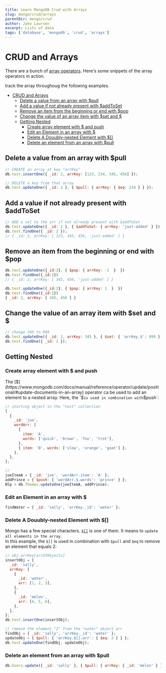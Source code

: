 ```yaml
---
title: Learn MongoDB Crud with Arrays
slug: mongo/crud/arrays
parentDir: mongo/crud
author: Jake Laursen
excerpt: Lists of data
tags: ['database', 'mongodb', 'crud', 'arrays']
---
```


# CRUD and Arrays

There are a bunch of [array operators](https://www.mongodb.com/docs/manual/reference/operator/update-array/). Here's some snippets of the array operators in action.

track the array throughoug the following examples.

- [CRUD and Arrays](#crud-and-arrays)
  - [Delete a value from an array with $pull](#delete-a-value-from-an-array-with-pull)
  - [Add a value if not already present with $addToSet](#add-a-value-if-not-already-present-with-addtoset)
  - [Remove an item from the beginning or end with $pop](#remove-an-item-from-the-beginning-or-end-with-pop)
  - [Change the value of an array item with $set and $](#change-the-value-of-an-array-item-with-set-and-)
  - [Getting Nested](#getting-nested)
    - [Create array element with $ and push](#create-array-element-with--and-push)
    - [Edit an Element in an array with $](#edit-an-element-in-an-array-with-)
    - [Delete A Douubly-nested Element with $\[\]](#delete-a-douubly-nested-element-with-)
    - [Delete an element from an array with $pull](#delete-an-element-from-an-array-with-pull)

## Delete a value from an array with $pull

```js
// CREATE an array at key "arrKey"
db.test.insertOne({ _id: 2, arrKey: [123, 234, 345, 456] });

// DELETE a key from that array
db.test.updateOne({ _id: 2 }, { $pull: { arrKey: { $eq: 234 } } });
```

## Add a value if not already present with $addToSet

```js
// ADD a val to the arr if not already present with $addToSet
db.test.updateOne({ _id: 2 }, { $addToSet: { arrKey: 'just-added' } });
db.test.findOne({ _id: 2 });
// { _id: 2, arrKey: [ 123, 345, 456, 'just-added' ] }
```

## Remove an item from the beginning or end with $pop

```js
db.test.updateOne({_id:2}, { $pop: { arrKey: -1  }  })
db.test.findOne({_id:2})
// { _id: 2, arrKey: [ 345, 456, 'just-added' ] }

db.test.updateOne({_id:2}, { $pop: { arrKey: 1  }  })
db.test.findOne({_id:2})
{ _id: 2, arrKey: [ 345, 456 ] }
```

## Change the value of an array item with $set and $

```js
// change 345 to 999
db.test.updateOne({ _id: 2, arrKey: 345 }, { $set: { 'arrKey.$': 999 } });
db.test.findOne({ _id: 2 });
```

## Getting Nested

### Create array element with $ and push

The [$](https://www.mongodb.com/docs/manual/reference/operator/update/positional/#update-documents-in-an-array) operator ca be used to add an element to a nested array. Here, the `$` is used in combination with `$push`:

```js
// starting object in the "test" collection
[
  {
    _id: 'joe',
    wordArr: [
      {
        item: 'A',
        words: ['quick', 'brown', 'fox', 'trot'],
      },
      { item: 'B', words: ['slow', 'orange', 'goat'] },
    ],
  },
];

//
joeItemA = { _id: 'joe', 'wordArr.item': 'A' };
addPrince = { $push: { 'wordArr.$.words': 'prince' } };
Nlp > db.Themes.updateOne(joeItemA, addPrince);
```

### Edit an Element in an array with $

```js
findWater = { _id: 'sally', 'arrKey._id': 'water' };
```

### Delete A Douubly-nested Element with $[]

Mongo has a few special characters.
[`$[]`](https://www.mongodb.com/docs/manual/reference/operator/update/positional-all/#---) is one of them. It means to `update all elements in the array`.  
In this example, the `$[]` is used in combination with `$pull` and `$eq` to remove an element that equals 2:

```js
// obj.arrKey[arrOfObjects]
insertObj = {
  _id: 'sally',
  arrKey: [
    {
      _id: 'water',
      arr: [1, 2, 3],
    },
    {
      _id: 'melon',
      arr: [4, 5, 6],
    },
  ],
};
db.test.insertOne(insertObj);

// remove the element "2" from the "water" object arr
findObj = { _id: 'sally', 'arrKey._id': 'water' };
updateObj = { $pull: { 'arrKey.$[].arr': { $eq: 2 } } };
db.test.updateOne(findObj, updateObj);
```

### Delete an element from an array with $pull

```js
db.Users.update({ _id: 'sally' }, { $pull: { arrKey: { _id: 'melon' } } });
```
